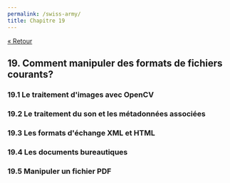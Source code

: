 ```yaml
---
permalink: /swiss-army/
title: Chapitre 19
---
```


[« Retour](/python/contents)

## 19. Comment manipuler des formats de fichiers courants?

### 19.1 Le traitement d'images avec OpenCV

### 19.2 Le traitement du son et les métadonnées associées

### 19.3 Les formats d'échange XML et HTML

### 19.4 Les documents bureautiques

### 19.5 Manipuler un fichier PDF
